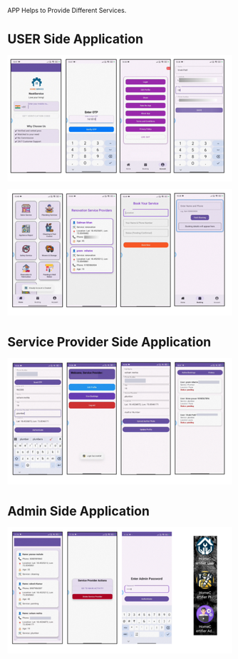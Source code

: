APP Helps to Provide Different Services.

# USER Side Application

![App Screenshot](https://github.com/VivekPatil-2006/Service-APP/blob/main/User_1.png?raw=true)


![App Screenshot](https://github.com/VivekPatil-2006/Service-APP/blob/main/User_2.png)


# Service Provider Side Application

![App Screenshot](https://github.com/VivekPatil-2006/Service-APP/blob/main/Provider_3.png)

# Admin Side Application

![App Screenshot](https://github.com/VivekPatil-2006/Service-APP/blob/main/Admin__4.png)
